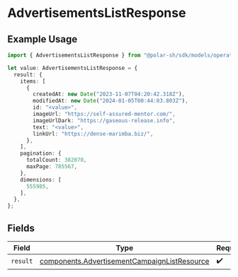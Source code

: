 # AdvertisementsListResponse

## Example Usage

```typescript
import { AdvertisementsListResponse } from "@polar-sh/sdk/models/operations";

let value: AdvertisementsListResponse = {
  result: {
    items: [
      {
        createdAt: new Date("2023-11-07T04:20:42.318Z"),
        modifiedAt: new Date("2024-01-05T00:44:03.803Z"),
        id: "<value>",
        imageUrl: "https://self-assured-mentor.com/",
        imageUrlDark: "https://gaseous-release.info",
        text: "<value>",
        linkUrl: "https://dense-marimba.biz/",
      },
    ],
    pagination: {
      totalCount: 382070,
      maxPage: 785567,
    },
    dimensions: [
      555985,
    ],
  },
};
```

## Fields

| Field                                                                                                        | Type                                                                                                         | Required                                                                                                     | Description                                                                                                  |
| ------------------------------------------------------------------------------------------------------------ | ------------------------------------------------------------------------------------------------------------ | ------------------------------------------------------------------------------------------------------------ | ------------------------------------------------------------------------------------------------------------ |
| `result`                                                                                                     | [components.AdvertisementCampaignListResource](../../models/components/advertisementcampaignlistresource.md) | :heavy_check_mark:                                                                                           | N/A                                                                                                          |